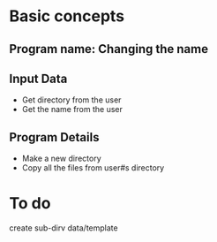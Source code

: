# Basic concepts

## Program name: Changing the name

## Input Data
  * Get directory from the user
  * Get the name from the user

## Program Details
  * Make a new directory
  * Copy all the files from user#s directory

# To do
create sub-dirv data/template
